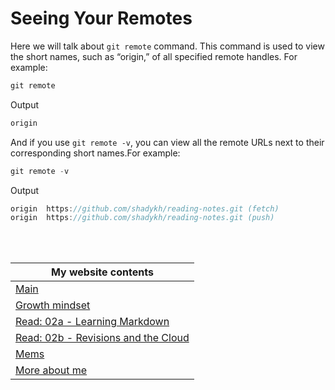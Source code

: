 # Seeing Your Remotes

Here we will talk about `git remote` command. This command is used to view the short names, such as “origin,” of all specified remote handles. For example:
```javascript
git remote
```
Output
```javascript 
origin
```
And if you use `git remote -v`, you can view all the remote URLs next to their corresponding short names.For example:
```javascript
git remote -v
```
Output
```javascript 
origin  https://github.com/shadykh/reading-notes.git (fetch)
origin  https://github.com/shadykh/reading-notes.git (push)
```
<br>

<br>

My website contents|
------------ | 
[Main](./README) | 
[Growth mindset](./README) | 
[Read: 02a - Learning Markdown](./Read-02a) |
[Read: 02b - Revisions and the Cloud](./Read-02b) |
[Mems](./mems) |
[More about me](./aboutme) | 

<br>


